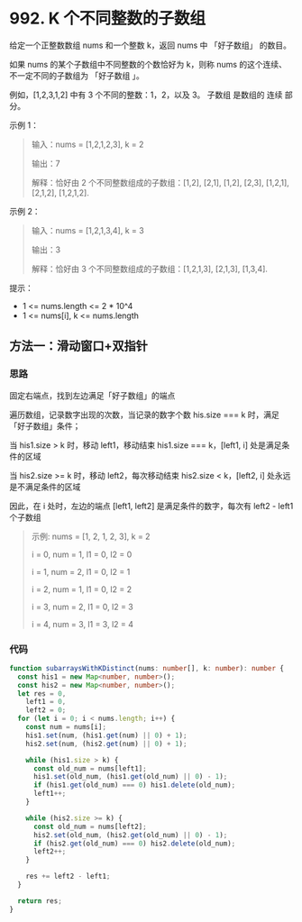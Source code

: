 # 992. K 个不同整数的子数组

给定一个正整数数组 nums 和一个整数 k，返回 nums 中 「好子数组」 的数目。

如果 nums 的某个子数组中不同整数的个数恰好为 k，则称 nums 的这个连续、不一定不同的子数组为 「好子数组 」。

例如，[1,2,3,1,2] 中有 3 个不同的整数：1，2，以及 3。
子数组 是数组的 连续 部分。

示例 1：

> 输入：nums = [1,2,1,2,3], k = 2
>
> 输出：7
>
> 解释：恰好由 2 个不同整数组成的子数组：[1,2], [2,1], [1,2], [2,3], [1,2,1], [2,1,2], [1,2,1,2].

示例 2：

> 输入：nums = [1,2,1,3,4], k = 3
>
> 输出：3
>
> 解释：恰好由 3 个不同整数组成的子数组：[1,2,1,3], [2,1,3], [1,3,4].

提示：

- 1 <= nums.length <= 2 \* 10^4
- 1 <= nums[i], k <= nums.length

## 方法一：滑动窗口+双指针

### 思路

固定右端点，找到左边满足「好子数组」的端点

遍历数组，记录数字出现的次数，当记录的数字个数 his.size === k 时，满足「好子数组」条件；

当 his1.size > k 时，移动 left1，移动结束 his1.size === k，[left1, i] 处是满足条件的区域

当 his2.size >= k 时，移动 left2，每次移动结束 his2.size < k，[left2, i] 处永远是不满足条件的区域

因此，在 i 处时，左边的端点 [left1, left2] 是满足条件的数字，每次有 left2 - left1 个子数组

> 示例: nums = [1, 2, 1, 2, 3], k = 2
> 
> i = 0, num = 1, l1 = 0, l2 = 0
> 
> i = 1, num = 2, l1 = 0, l2 = 1
> 
> i = 2, num = 1, l1 = 0, l2 = 2
> 
> i = 3, num = 2, l1 = 0, l2 = 3
> 
> i = 4, num = 3, l1 = 3, l2 = 4

### 代码

```ts
function subarraysWithKDistinct(nums: number[], k: number): number {
  const his1 = new Map<number, number>();
  const his2 = new Map<number, number>();
  let res = 0,
    left1 = 0,
    left2 = 0;
  for (let i = 0; i < nums.length; i++) {
    const num = nums[i];
    his1.set(num, (his1.get(num) || 0) + 1);
    his2.set(num, (his2.get(num) || 0) + 1);

    while (his1.size > k) {
      const old_num = nums[left1];
      his1.set(old_num, (his1.get(old_num) || 0) - 1);
      if (his1.get(old_num) === 0) his1.delete(old_num);
      left1++;
    }

    while (his2.size >= k) {
      const old_num = nums[left2];
      his2.set(old_num, (his2.get(old_num) || 0) - 1);
      if (his2.get(old_num) === 0) his2.delete(old_num);
      left2++;
    }

    res += left2 - left1;
  }

  return res;
}
```
